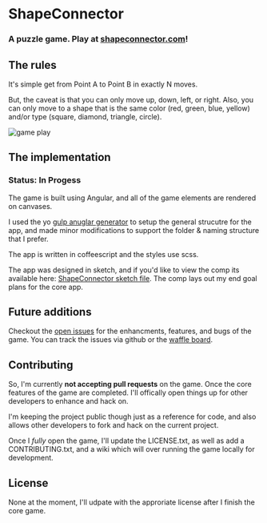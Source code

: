 # ShapeConnector  

### A puzzle game. Play at [shapeconnector.com](http://shapeconnector.com)!


## The rules

It's simple get from Point A to Point B in exactly N moves. 

But, the caveat is that you can only move up, down, left, or right. 
Also, you can only move to a shape that is the same color (red, green, blue, yellow) and/or type (square, diamond, triangle, circle).

![game play](https://raw.githubusercontent.com/thalida/ShapeConnector/master/src/assets/images/gameplay.gif?token=ADPn89czZXRjhQXjuVXqDmxQbmtafThsks5V-HO2wA%3D%3D)

## The implementation
### Status: In Progess

The game is built using Angular, and all of the game elements are rendered on canvases.

I used the yo [gulp anuglar generator](https://github.com/Swiip/generator-gulp-angular) to setup the general strucutre for the app, and made minor modifications to support the folder & naming structure that I prefer.

The app is written in coffeescript and the styles use scss.

The app was designed in sketch, and if you'd like to view the comp its available here: [ShapeConnector sketch file](https://github.com/thalida/ShapeConnector/blob/master/shapeconnector.sketch). The comp lays out my end goal plans for the core app.


## Future additions
Checkout the [open issues](https://github.com/thalida/ShapeConnector/issues) for the enhancments, features, and bugs of the game. You can track the issues via github or the [waffle board](https://waffle.io/thalida/ShapeConnector).


## Contributing
So, I'm currently **not accepting pull requests** on the game. Once the core features of the game are completed. I'll offically open things up for other
developers to enhance and hack on.

I'm keeping the project public though just as a reference for code, and also
allows other developers to fork and hack on the current project.

Once I _fully_ open the game, I'll update the LICENSE.txt, as well as add
a CONTRIBUTING.txt, and a wiki which will over running the game locally for
development.


## License
None at the moment, I'll udpate with the approriate license after I finish the core game.

